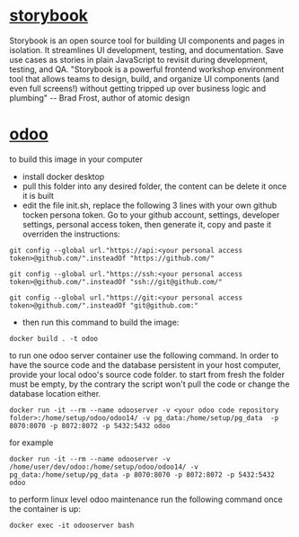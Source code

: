 # [storybook](https://github.com/akurey/aktech/tree/master/docker%20images/storybook)
Storybook is an open source tool for building UI components and pages in isolation. It streamlines UI development, testing, and documentation. Save use cases as stories in plain JavaScript to revisit during development, testing, and QA.
"Storybook is a powerful frontend workshop environment tool that allows teams to design, build, and organize UI components (and even full screens!) without getting tripped up over business logic and plumbing" -- Brad Frost, author of atomic design

# [odoo](https://github.com/akurey/aktech/tree/master/docker%20images/odoo) 

to build this image in your computer
- install docker desktop
- pull this folder into any desired folder, the content can be delete it once it is built 
- edit the file init.sh, replace the following 3 lines with your own github tocken persona token. Go to your github account, settings, developer settings, personal access token, then generate it, copy and paste it overriden the instructions:  

```
git config --global url."https://api:<your personal access token>@github.com/".insteadOf "https://github.com/"

git config --global url."https://ssh:<your personal access token>@github.com/".insteadOf "ssh://git@github.com/"

git config --global url."https://git:<your personal access token>@github.com/".insteadOf "git@github.com:" 

```

- then run this command to build the image:  
```
docker build . -t odoo
```

to run one odoo server container use the following command. In order to have the source code and the database persistent in your host computer, provide your local odoo's source code folder. to start from fresh the folder must be empty, by the contrary the script won't pull the code or change the database location either. 

```
docker run -it --rm --name odooserver -v <your odoo code repository folder>:/home/setup/odoo/odoo14/ -v pg_data:/home/setup/pg_data  -p 8070:8070 -p 8072:8072 -p 5432:5432 odoo 
```

for example
```
docker run -it --rm --name odooserver -v /home/user/dev/odoo:/home/setup/odoo/odoo14/ -v pg_data:/home/setup/pg_data -p 8070:8070 -p 8072:8072 -p 5432:5432 odoo 
```

to perform linux level odoo maintenance run the following command once the container is up: 
```
docker exec -it odooserver bash
```

